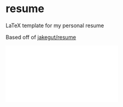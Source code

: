 # resume
LaTeX template for my personal resume

Based off of [jakegut/resume](https://github.com/jakegut/resume/)   

![Resume Preview](resume.pdf)
